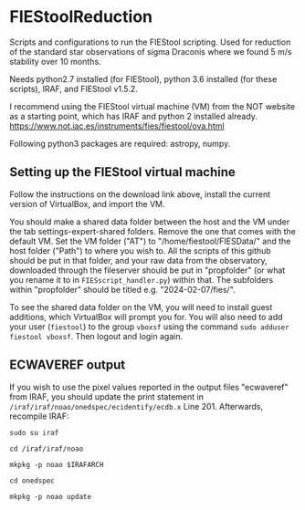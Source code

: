 # FIEStoolReduction
Scripts and configurations to run the FIEStool scripting. Used for reduction of the standard star observations of sigma Draconis where we found 5 m/s stability over 10 months.

Needs python2.7 installed (for FIEStool), python 3.6 installed (for these scripts), IRAF, and FIEStool v1.5.2.

I recommend using the FIEStool virtual machine (VM) from the NOT website as a starting point, which has IRAF and python 2 installed already. https://www.not.iac.es/instruments/fies/fiestool/ova.html

Following python3 packages are required: astropy, numpy.

## Setting up the FIEStool virtual machine
Follow the instructions on the download link above, install the current version of VirtualBox, and import the VM.

You should make a shared data folder between the host and the VM under the tab settings-expert-shared folders. Remove the one that comes with the default VM. Set the VM folder ("AT") to "/home/fiestool/FIESData/" and the host folder ("Path") to where you wish to. All the scripts of this github should be put in that folder, and your raw data from the observatory, downloaded through the fileserver should be put in "propfolder" (or what you rename it to in `FIESscript_handler.py`) within that. The subfolders within "propfolder" should be titled e.g. "2024-02-07/fies/".

To see the shared data folder on the VM, you will need to install guest additions, which VirtualBox will prompt you for. You will also need to add your user (`fiestool`) to the group `vboxsf` using the command `sudo adduser fiestool vboxsf`. Then logout and login again.

## ECWAVEREF output
If you wish to use the pixel values reported in the output files "ecwaveref" from IRAF, you should update the print statement in `/iraf/iraf/noao/onedspec/ecidentify/ecdb.x` Line 201. Afterwards, recompile IRAF:

`sudo su iraf`

`cd /iraf/iraf/noao`

`mkpkg -p noao $IRAFARCH`

`cd onedspec`

`mkpkg -p noao update`
